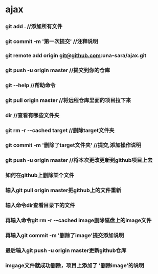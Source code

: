 # ajax

### git add . //添加所有文件
### git commit -m '第一次提交' //注释说明
### git remote add origin git@github.com:una-sara/ajax.git
### git push -u origin master //提交到你的仓库
### git --help //帮助命令
### git pull origin master //将远程仓库里面的项目拉下来
### dir //查看有哪些文件夹
### git rm -r --cached target //删除target文件夹
### git commit -m '删除了target文件夹' //提交,添加操作说明
### git push -u origin master //将本次更改更新到github项目上去
### 如何在github上删除某个文件
### 输入git pull origin master把github上的文件重新
### 输入命令dir查看目录下的文件
### 再输入命令git rm -r --cached image删除磁盘上的image文件
### 再输入git commit -m '删除了image'提交添加说明
### 最后输入git push -u origin master更新github仓库
### imgage文件就成功删除，项目上添加了 '删除image'的说明



